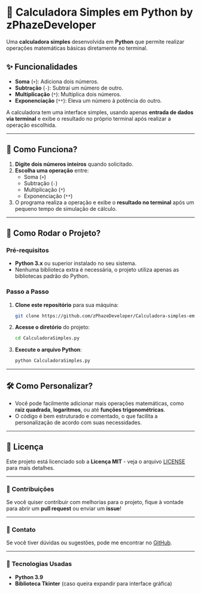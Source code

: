 # 🧮 **Calculadora Simples em Python** by zPhazeDeveloper

Uma **calculadora simples** desenvolvida em **Python** que permite realizar operações matemáticas básicas diretamente no terminal.

## ✨ **Funcionalidades**
- **Soma** (`+`): Adiciona dois números.
- **Subtração** (`-`): Subtrai um número de outro.
- **Multiplicação** (`*`): Multiplica dois números.
- **Exponenciação** (`**`): Eleva um número à potência do outro.

A calculadora tem uma interface simples, usando apenas **entrada de dados via terminal** e exibe o resultado no próprio terminal após realizar a operação escolhida.

---

## 🚀 **Como Funciona?**

1. **Digite dois números inteiros** quando solicitado.
2. **Escolha uma operação** entre:
   - Soma (`+`)
   - Subtração (`-`)
   - Multiplicação (`*`)
   - Exponenciação (`**`)
3. O programa realiza a operação e exibe o **resultado no terminal** após um pequeno tempo de simulação de cálculo.

---

## 🎯 **Como Rodar o Projeto?**

### Pré-requisitos
- **Python 3.x** ou superior instalado no seu sistema.
- Nenhuma biblioteca extra é necessária, o projeto utiliza apenas as bibliotecas padrão do Python.

### Passo a Passo

1. **Clone este repositório** para sua máquina:

    ```bash
    git clone https://github.com/zPhazeDeveloper/Calculadora-simples-em-Python.git
    ```

2. **Acesse o diretório** do projeto:

    ```bash
    cd CalculadoraSimples.py
    ```

3. **Execute o arquivo Python**:

    ```bash
    python CalculadoraSimples.py
    ```

---

## 🛠️ **Como Personalizar?**

- Você pode facilmente adicionar mais operações matemáticas, como **raiz quadrada**, **logaritmos**, ou até **funções trigonométricas**.
- O código é bem estruturado e comentado, o que facilita a personalização de acordo com suas necessidades.

---

## 📝 **Licença**

Este projeto está licenciado sob a **Licença MIT** - veja o arquivo [LICENSE](LICENSE) para mais detalhes.

---

### 🔄 **Contribuições**
Se você quiser contribuir com melhorias para o projeto, fique à vontade para abrir um **pull request** ou enviar um **issue**!

---

### 💬 **Contato**
Se você tiver dúvidas ou sugestões, pode me encontrar no [GitHub](https://github.com/zPhazeDeveloper).

---

### 🔧 **Tecnologias Usadas**
- **Python 3.9**
- **Biblioteca Tkinter** (caso queira expandir para interface gráfica)
